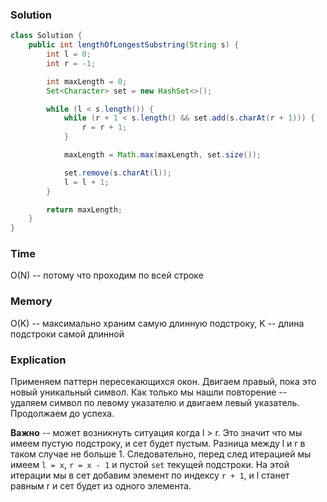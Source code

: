 ### Solution
```java
class Solution {
    public int lengthOfLongestSubstring(String s) {
        int l = 0;
        int r = -1;

        int maxLength = 0;
        Set<Character> set = new HashSet<>();

        while (l < s.length()) {
            while (r + 1 < s.length() && set.add(s.charAt(r + 1))) {
                r = r + 1;
            }

            maxLength = Math.max(maxLength, set.size());

            set.remove(s.charAt(l));
            l = l + 1;
        }

        return maxLength;
    }
}
```
### Time
O(N) -- потому что проходим по всей строке
### Memory
O(K) -- максимально храним самую длинную подстроку, K -- длина подстроки самой длинной
### Explication
Применяем паттерн пересекающихся окон. Двигаем правый, пока это новый уникальный символ.
Как только мы нашли повторение -- удаляем символ по левому указателю и двигаем левый указатель.
Продолжаем до успеха. 

**Важно** -- может возникнуть ситуация когда l > r. Это значит что мы
имеем пустую подстроку, и сет будет пустым. Разница между l и r в таком случае не больше 1.
Следовательно, перед след итерацией мы имеем `l = x`, `r = x - 1` и пустой `set` текущей подстроки.
На этой итерации мы в сет добавим элемент по индексу `r + 1`, и l станет равным r и сет будет из одного элемента.


